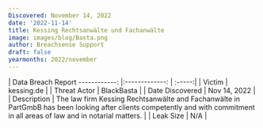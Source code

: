 ```yaml
---
Discovered: November 14, 2022
date: '2022-11-14'
title: Kessing Rechtsanwälte und Fachanwälte
image: images/blog/Basta.png
author: Breachsense Support
draft: false
yearmonths: 2022/november
---
```



| Data Breach Report
------------:     |:-------------:    | :-----:|
| Victim      | kessing.de      | 
| Threat Actor      | BlackBasta      | 
| Date Discovered      | Nov 14, 2022      | 
| Description      | The law firm Kessing Rechtsanwälte and Fachanwälte in PartGmbB has been looking after clients competently and with commitment in all areas of law and in notarial matters.      | 
| Leak Size      | N/A      | 

